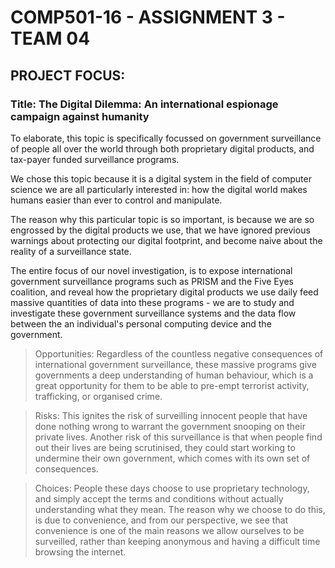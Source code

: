 # COMP501-16 - ASSIGNMENT 3 - TEAM 04
## PROJECT FOCUS:
### Title: The Digital Dilemma: An international espionage campaign against humanity

To elaborate, this topic is specifically focussed on government surveillance of people all over the world through both proprietary digital products, and tax-payer funded surveillance programs.

We chose this topic because it is a digital system in the field of computer science we are all particularly interested in: how the digital world makes humans easier than ever to control and manipulate.

The reason why this particular topic is so important, is because we are so engrossed by the digital products we use, that we have ignored previous warnings about protecting our digital footprint, and become naive about the reality of a surveillance state.

The entire focus of our novel investigation, is to expose international government surveillance programs such as PRISM and the Five Eyes coalition, and reveal how the proprietary digital products we use daily feed massive quantities of data into these programs - we are to study and investigate these government surveillance systems and the data flow between the an individual's personal computing device and the government.

> Opportunities: Regardless of the countless negative consequences of international government surveillance, these massive programs give governments a deep understanding of human behaviour, which is a great opportunity for them to be able to pre-empt terrorist activity, trafficking, or organised crime.

> Risks: This ignites the risk of surveilling innocent people that have done nothing wrong to warrant the government snooping on their private lives. Another risk of this surveillance is that when people find out their lives are being scrutinised, they could start working to undermine their own government, which comes with its own set of consequences.

> Choices: People these days choose to use proprietary technology, and simply accept the terms and conditions without actually understanding what they mean. The reason why we choose to do this, is due to convenience, and from our perspective, we see that convenience is one of the main reasons we allow ourselves to be surveilled, rather than keeping anonymous and having a difficult time browsing the internet.
